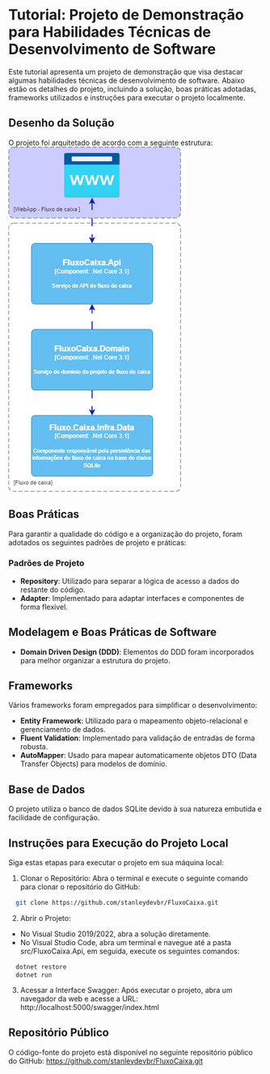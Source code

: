 # Tutorial: Projeto de Demonstração para Habilidades Técnicas de Desenvolvimento de Software 
Este tutorial apresenta um projeto de demonstração que visa destacar algumas habilidades técnicas de desenvolvimento de software. Abaixo estão os detalhes do projeto, incluindo a solução, boas práticas adotadas, frameworks utilizados e instruções para executar o projeto localmente.

## Desenho da Solução
O projeto foi arquitetado de acordo com a seguinte estrutura:
![alt text](desinger.png "Arquitetura")

## Boas Práticas
Para garantir a qualidade do código e a organização do projeto, foram adotados os seguintes padrões de projeto e práticas:

### Padrões de Projeto
  * **Repository**: Utilizado para separar a lógica de acesso a dados do restante do código.
  * **Adapter**:  Implementado para adaptar interfaces e componentes de forma flexível.

## Modelagem e Boas Práticas de Software
* **Domain Driven Design (DDD)**: Elementos do DDD foram incorporados para melhor organizar a estrutura do projeto.

## Frameworks
Vários frameworks foram empregados para simplificar o desenvolvimento:
* **Entity Framework**: Utilizado para o mapeamento objeto-relacional e gerenciamento de dados.
* **Fluent Validation**: Implementado para validação de entradas de forma robusta.
* **AutoMapper**: Usado para mapear automaticamente objetos DTO (Data Transfer Objects) para modelos de domínio.

## Base de Dados
O projeto utiliza o banco de dados SQLite devido à sua natureza embutida e facilidade de configuração.

## Instruções para Execução do Projeto Local
Siga estas etapas para executar o projeto em sua máquina local:

1. Clonar o Repositório:
Abra o terminal e execute o seguinte comando para clonar o repositório do GitHub:
```bash
  git clone https://github.com/stanleydevbr/FluxoCaixa.git
```
2. Abrir o Projeto:
* No Visual Studio 2019/2022, abra a solução diretamente.
* No Visual Studio Code, abra um terminal e navegue até a pasta src/FluxoCaixa.Api, em seguida, execute os seguintes comandos:
```shell
  dotnet restore
  dotnet run
```
3. Acessar a Interface Swagger:
Após executar o projeto, abra um navegador da web e acesse a URL: http://localhost:5000/swagger/index.html

## Repositório Público
O código-fonte do projeto está disponível no seguinte repositório público do GitHub: https://github.com/stanleydevbr/FluxoCaixa.git